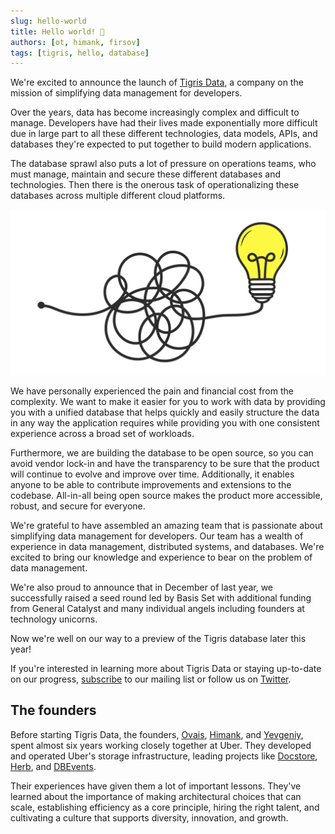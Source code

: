 ```yaml
---
slug: hello-world
title: Hello world! 🚀
authors: [ot, himank, firsov]
tags: [tigris, hello, database]
---
```


We're excited to announce the launch of
[Tigris Data](https://www.tigrisdata.com/), a company on the mission of
simplifying data management for developers.

Over the years, data has become increasingly complex and difficult to manage.
Developers have had their lives made exponentially more difficult due in
large part to all these different technologies, data models, APIs, and
databases they're expected to put together to build modern applications.

The database sprawl also puts a lot of pressure on operations teams, who
must manage, maintain and secure these different databases and technologies.
Then there is the onerous task of operationalizing these databases across
multiple different cloud platforms.

![Complexity to Simplicity with Tigris](./light-bulb.png)

We have personally experienced the pain and financial cost from the complexity.
We want to make it easier for you to work with data by providing you with a
unified database that helps quickly and easily structure the data in any way
the application requires while providing you with one consistent experience
across a broad set of workloads.

Furthermore, we are building the database to be open source, so you can
avoid vendor lock-in and have the transparency to be sure that the product
will continue to evolve and improve over time. Additionally, it enables
anyone to be able to contribute improvements and extensions to the codebase.
All-in-all being open source makes the product more accessible, robust, and
secure for everyone.

We're grateful to have assembled an amazing team that is passionate about
simplifying data management for developers. Our team has a wealth of
experience in data management, distributed systems, and databases. We're
excited to bring our knowledge and experience to bear on the problem of data
management.

We're also proud to announce that in December of last year, we successfully
raised a seed round led by Basis Set with additional funding from General
Catalyst and many individual angels including founders at technology unicorns.

Now we're well on our way to a preview of the Tigris database later this year!

If you're interested in learning more about Tigris Data or staying
up-to-date on our progress, [subscribe](https://www.tigrisdata.com/) to our
mailing list or follow us on [Twitter](https://twitter.com/TigrisData).

## The founders

Before starting Tigris Data, the founders,
[Ovais](https://www.linkedin.com/in/ovaistariq/),
[Himank](https://www.linkedin.com/in/himank-chaudhary-1937b958/), and
[Yevgeniy](https://www.linkedin.com/in/efirsov/), spent almost six years
working closely together at Uber. They developed and operated Uber's storage
infrastructure, leading projects like
[Docstore](https://eng.uber.com/schemaless-sql-database/),
[Herb](https://eng.uber.com/herb-datacenter-replication/), and
[DBEvents](https://eng.uber.com/dbevents-ingestion-framework/).

Their experiences have given them a lot of important lessons. They've
learned about the importance of making architectural choices that can scale,
establishing efficiency as a core principle, hiring the right talent, and
cultivating a culture that supports diversity, innovation, and growth.
